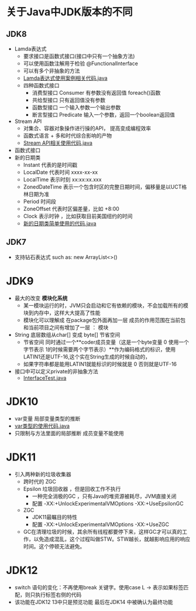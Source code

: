 # 关于Java中JDK版本的不同

## JDK8
- Lamda表达式
  - 要求接口是函数式接口(接口中只有一个抽象方法) 
  - 可以使用函数注解用于检验  @FunctionalInterface
  - 可以有多个非抽象的方法
  - [Lamda表达式使用案例相关代码.java](jdk8%2FLamdaTest1.java)
  - 四种函数式接口
    - 消费型接口 Consumer  有参数没有返回值  foreach()函数
    - 共给型接口           只有返回值没有参数  
    - 函数型接口           一个输入参数一个输出参数
    - 断言型接口 Predicate 输入一个参数，返回一个boolean返回值   
- Stream API
  - 对集合、容器对象操作进行操的API， 提高变成编程效率
  - 函数式语言 + 多和时代综合影响的产物
  - [Stream API相关使用代码.java](jdk8%2FStreamTest.java)
- 函数式接口
- 新的日期类
  - Instant 代表的是时间戳
  - LocalDate 代表时间 xxxx-xx-xx
  - LocalTime 表示时刻 xx:xx:xx.xxx
  - ZonedDateTime 表示一个包含时区的完整日期时间，偏移量是以UCT格林日期为准
  - Period 时间段
  - ZoneOffset 代表时区偏差量，比如 +8:00
  - Clock  表示时钟 ，比如获取目前美国纽约的时间
  - [新的日期类简单使用的代码.java](jdk8%2FNewDateTimeTest.java)


## JDK7
- 支持钻石表达式 such as: new ArrayList<>()



# JDK9 

- 最大的改变  **模块化系统**
  - 某一模块运行的时，JVM只会启动和它有依赖的模块，不会加载所有的模块到内存中，这样大大提高了性能
  - 模块化可以理解成 在package包外面再加一层 成员的作用范围在当前包和当前项目之间有增加了一层 ： 模块
- String 底层数组从char[] 变成 byte[]  节省空间
  - 节省空间 同时通过一个**coder成员变量（这是一个byte变量 0 使用一个字节表示  1的时候需要两个字节表示）**作为编码格式的标识，使用LATIN1还是UTF-16,这个实在String生成的时候自动的，
  - 如果字符串都是能用LATIN1就能标识的时候就是 0 否则就是UTF-16
- 接口中可以定义private的非抽象方法
  - [InterfaceTest.java](jdk9%2FInterfaceTest.java)


# JDK10
- var变量 局部变量类型的推断
- [var类型的使用代码.java](jdk10%2FVarTest.java)
- 只限制与方法里面的局部推断  成员变量不能使用



# JDK11
- 引入两种新的垃圾收集器
  - 跨时代的 ZGC
  - Epsilon  垃圾回收器 ，但是回收工作不执行
    - 一种完全消极的GC ，只有Java的堆资源被耗尽，JVM直接关闭
    - 配置 -XX:+UnlockExperimentalVMOptions -XX:+UseEpsilonGC
  - ZGC
    - JDK11最瞩目的特性
    - 配置 -XX:+UnlockExperimentalVMOptions -XX:+UseZGC
  - GC在清理垃圾的时候，其余所有线程都要停下来，这样GC才可以真的工作，以免造成混乱，这个过程叫做STW。STW越长，就越影响应用的响应时间。这个停顿无法避免。


# JDK12
- switch 语句的变化：不再使用break 关键字。使用case L -> 表示如果标签匹配，则只执行标签右侧的代码
- 该功能在JDK12 13中只是预览功能 最后在JDK14 中被确认为最终功能





















